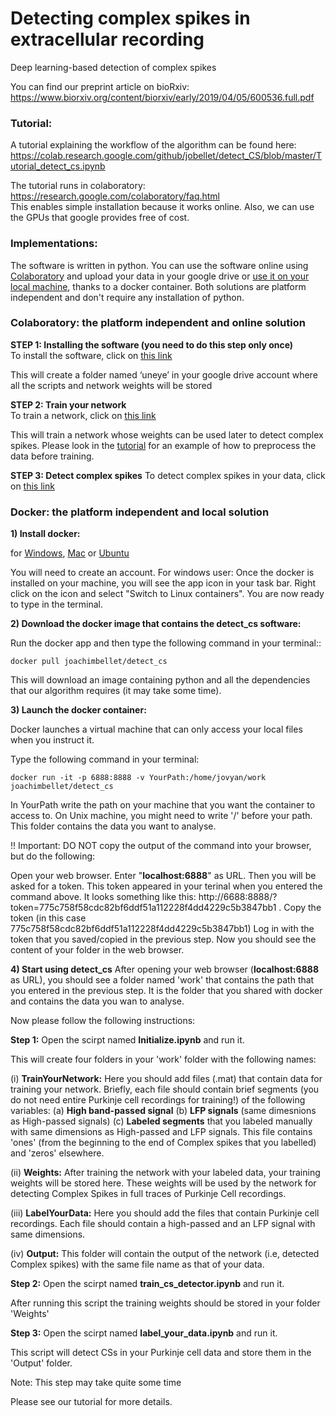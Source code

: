 # Detecting complex spikes in extracellular recording  
Deep learning-based detection of complex spikes  

You can find our preprint article on bioRxiv: https://www.biorxiv.org/content/biorxiv/early/2019/04/05/600536.full.pdf

### <a name="Tutorial">Tutorial:</a>
A tutorial explaining the workflow of the algorithm can be found here: https://colab.research.google.com/github/jobellet/detect_CS/blob/master/Tutorial_detect_cs.ipynb

The tutorial runs in colaboratory: 
https://research.google.com/colaboratory/faq.html  
This enables simple installation because it works online.
Also, we can use the GPUs that google provides free of cost.

### <a name="Implementations">Implementations:</a>
The software is written in python. You can use the software online using [Colaboratory](#Colaboratory) and upload your data in your google drive or [use it on your local machine](#docker), thanks to a docker container. Both solutions are platform independent and don't require any installation of python.

### <a name="Colaboratory">Colaboratory:</a> the platform independent and online solution
 
**STEP 1: Installing the software (you need to do this step only once)**  
To install the software, click on [this link](https://colab.research.google.com/github/jobellet/detect_CS/blob/master/install_detect_cs.ipynb)

This will create a folder named ‘uneye’ in your google drive account where all the scripts and network weights will be stored
 
 
 
**STEP 2: Train your network**    
To train a network, click on [this link](https://colab.research.google.com/github/jobellet/detect_CS/blob/master/train_cs_detector.ipynb)

This will train a network whose weights can be used later to detect complex spikes. Please look in the [tutorial](https://colab.research.google.com/github/jobellet/detect_CS/blob/master/Tutorial_detect_cs.ipynb) for an example of how to preprocess the data before training.
 
 
**STEP 3: Detect complex spikes**
To detect complex spikes in your data, click on [this link](https://colab.research.google.com/github/jobellet/detect_CS/blob/master/predict_cs.ipynb)
 
 
 
### <a name="docker">Docker:</a> the platform independent and local solution

**1) Install docker:** 

for [Windows](https://docs.docker.com/docker-for-windows/install/#download-docker-for-windows), [Mac](https://store.docker.com/editions/community/docker-ce-desktop-mac) or [Ubuntu](https://docs.docker.com/install/linux/docker-ce/ubuntu/#set-up-the-repository)

You will need to create an account. 
For windows user: Once the docker is installed on your machine, you will see the app icon in your task bar. Right click on the icon and select "Switch to Linux containers". You are now ready to type in the terminal.   

**2) Download the docker image that contains the detect_cs software:** 

Run the docker app and then type the following command in your terminal::

    docker pull joachimbellet/detect_cs

This will download an image containing python and all the dependencies that our algorithm requires (it may take some time).
 
 
**3) Launch the docker container:** 

Docker launches a virtual machine that can only access your local files when you instruct it.
 
Type the following command in your terminal:
 
    docker run -it -p 6888:8888 -v YourPath:/home/jovyan/work joachimbellet/detect_cs
    
In YourPath write the path on your machine that you want the container to access to. On Unix machine, you might need to write '/' before your path. This folder contains the data you want to analyse.

!! Important: DO NOT copy the output of the command into your browser, but do the following:
 
Open your web browser. Enter "**localhost:6888**" as URL. Then you will be asked for a token.
This token appeared in your terinal when you entered the command above. It looks something like this: http://6688:8888/?token=775c758f58cdc82bf6ddf51a112228f4dd4229c5b3847bb1 . Copy the token (in this case 775c758f58cdc82bf6ddf51a112228f4dd4229c5b3847bb1) 
Log in with the token that you saved/copied in the previous step.
Now you should see the content of your folder in the web browser.

 
**4)  Start using detect_cs**
After opening your web browser (**localhost:6888** as URL), you should see a folder named 'work' that contains the path that you entered in the previous step. It is the folder that you shared with docker and contains the data you wan to analyse. 

Now please follow the following instructions:

**Step 1:** Open the scirpt named **Initialize.ipynb** and run it.

This will create four folders in your 'work' folder with the following names:

(i) **TrainYourNetwork:** Here you should add files (.mat) that contain data for training your network. Briefly, each file should                                  contain brief segments (you do not need entire Purkinje cell recordings for training!) of the following                                  variables:
          (a) **High band-passed signal**
          (b) **LFP signals** (same dimesnions as High-passed signals)
          (c) **Labeled segments** that you labeled manually with same dimensions as High-passed and LFP signals. This 
                                  file contains 'ones' (from the beginning to the end of Complex spikes that you labelled) and 'zeros'
                                  elsewhere.
  
          
  
(ii) **Weights:** After training the network with your labeled data, your training weights will be stored here. These weights will be                     used by the network for detecting Complex Spikes in full traces of Purkinje Cell recordings.
  
(iii) **LabelYourData:** Here you should add the files that contain Purkinje cell recordings. Each file should contain a high-passed                              and an LFP signal with same dimensions.
  
(iv) **Output:** This folder will contain the output of the network (i.e, detected Complex spikes) with the same file name as that of                     your data.

**Step 2:**  Open the scirpt named **train_cs_detector.ipynb** and run it. 
 
 After running this script the training weights should be stored in your folder 'Weights'
 
 **Step 3:** Open the scirpt named **label_your_data.ipynb** and run it.
 
 This script will detect CSs in your Purkinje cell data and store them in the 'Output' folder.
 
 Note: This step may take quite some time 
 
 Please see our tutorial for more details.  
 


